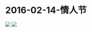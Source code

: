 # 2016-02-14-情人节
![](https://bilicover2016.github.io/Android/2016-02-14-情人节.png)
![](https://bilicover2016.github.io/PC/2016-02-14.jpg)
